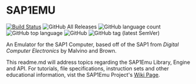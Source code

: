 # SAP1EMU
[![Build Status](https://travis-ci.org/rbaker26/SAP1EMU.svg?branch=master)](https://travis-ci.org/rbaker26/SAP1EMU) ![GitHub All Releases](https://img.shields.io/github/downloads/rbaker26/SAP1EMU/total?color=blue) 
![GitHub language count](https://img.shields.io/github/languages/count/rbaker26/SAP1EMU) 
![GitHub top language](https://img.shields.io/github/languages/top/rbaker26/SAP1EMU)
![GitHub](https://img.shields.io/github/license/rbaker26/SAP1EMU)
![GitHub tag (latest SemVer)](https://img.shields.io/github/v/tag/rbaker26/SAP1EMU)

An Emulator for the SAP1 Computer, based off of the SAP1 from _Digital Computer Electronics_ by Malvino and Brown.


This readme.md will address topics regarding the SAP1Emu Library, Engine and API.
For tutorials, file specifications, instruction sets and other educational information, vist the SAP1Emu Project's [Wiki Page](https://github.com/rbaker26/SAP1EMU/wiki).
